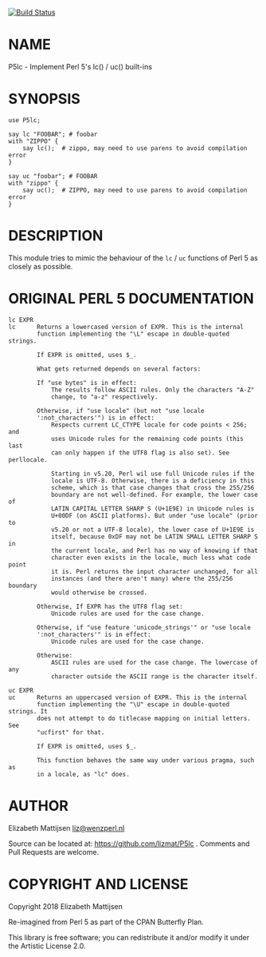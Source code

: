 [![Build Status](https://travis-ci.org/lizmat/P5lc.svg?branch=master)](https://travis-ci.org/lizmat/P5lc)

NAME
====

P5lc - Implement Perl 5's lc() / uc() built-ins

SYNOPSIS
========

    use P5lc;

    say lc "FOOBAR"; # foobar
    with "ZIPPO" {
        say lc();  # zippo, may need to use parens to avoid compilation error
    }

    say uc "foobar"; # FOOBAR
    with "zippo" {
        say uc();  # ZIPPO, may need to use parens to avoid compilation error
    }

DESCRIPTION
===========

This module tries to mimic the behaviour of the `lc` / `uc` functions of Perl 5 as closely as possible.

ORIGINAL PERL 5 DOCUMENTATION
=============================

    lc EXPR
    lc      Returns a lowercased version of EXPR. This is the internal
            function implementing the "\L" escape in double-quoted strings.

            If EXPR is omitted, uses $_.

            What gets returned depends on several factors:

            If "use bytes" is in effect:
                The results follow ASCII rules. Only the characters "A-Z"
                change, to "a-z" respectively.

            Otherwise, if "use locale" (but not "use locale
            ':not_characters'") is in effect:
                Respects current LC_CTYPE locale for code points < 256; and
                uses Unicode rules for the remaining code points (this last
                can only happen if the UTF8 flag is also set). See perllocale.

                Starting in v5.20, Perl wil use full Unicode rules if the
                locale is UTF-8. Otherwise, there is a deficiency in this
                scheme, which is that case changes that cross the 255/256
                boundary are not well-defined. For example, the lower case of
                LATIN CAPITAL LETTER SHARP S (U+1E9E) in Unicode rules is
                U+00DF (on ASCII platforms). But under "use locale" (prior to
                v5.20 or not a UTF-8 locale), the lower case of U+1E9E is
                itself, because 0xDF may not be LATIN SMALL LETTER SHARP S in
                the current locale, and Perl has no way of knowing if that
                character even exists in the locale, much less what code point
                it is. Perl returns the input character unchanged, for all
                instances (and there aren't many) where the 255/256 boundary
                would otherwise be crossed.

            Otherwise, If EXPR has the UTF8 flag set:
                Unicode rules are used for the case change.

            Otherwise, if "use feature 'unicode_strings'" or "use locale
            ':not_characters'" is in effect:
                Unicode rules are used for the case change.

            Otherwise:
                ASCII rules are used for the case change. The lowercase of any
                character outside the ASCII range is the character itself.

    uc EXPR
    uc      Returns an uppercased version of EXPR. This is the internal
            function implementing the "\U" escape in double-quoted strings. It
            does not attempt to do titlecase mapping on initial letters. See
            "ucfirst" for that.

            If EXPR is omitted, uses $_.

            This function behaves the same way under various pragma, such as
            in a locale, as "lc" does.

AUTHOR
======

Elizabeth Mattijsen <liz@wenzperl.nl>

Source can be located at: https://github.com/lizmat/P5lc . Comments and Pull Requests are welcome.

COPYRIGHT AND LICENSE
=====================

Copyright 2018 Elizabeth Mattijsen

Re-imagined from Perl 5 as part of the CPAN Butterfly Plan.

This library is free software; you can redistribute it and/or modify it under the Artistic License 2.0.


